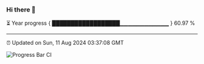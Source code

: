 ### Hi there 👋

⏳ Year progress { ██████████████████▁▁▁▁▁▁▁▁▁▁▁▁ } 60.97 %

---

⏰ Updated on Sun, 11 Aug 2024 03:37:08 GMT

![Progress Bar CI](https://github.com/IshwaranRudhara/GIT-ACTION/workflows/Progress%20Bar%20CI/badge.svg)
